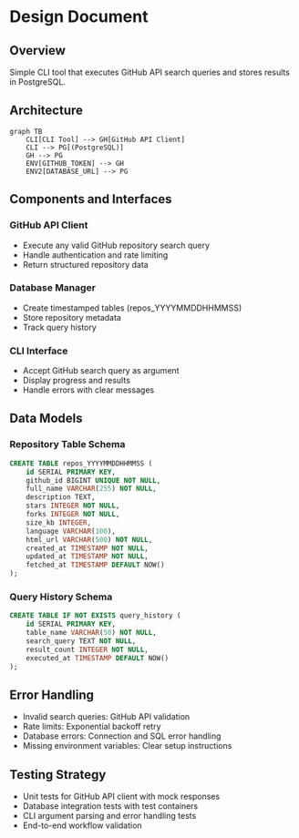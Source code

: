 # Design Document

## Overview

Simple CLI tool that executes GitHub API search queries and stores results in PostgreSQL.

## Architecture

```mermaid
graph TB
    CLI[CLI Tool] --> GH[GitHub API Client]
    CLI --> PG[(PostgreSQL)]
    GH --> PG
    ENV[GITHUB_TOKEN] --> GH
    ENV2[DATABASE_URL] --> PG
```

## Components and Interfaces

### GitHub API Client
- Execute any valid GitHub repository search query
- Handle authentication and rate limiting
- Return structured repository data

### Database Manager  
- Create timestamped tables (repos_YYYYMMDDHHMMSS)
- Store repository metadata
- Track query history

### CLI Interface
- Accept GitHub search query as argument
- Display progress and results
- Handle errors with clear messages

## Data Models

### Repository Table Schema
```sql
CREATE TABLE repos_YYYYMMDDHHMMSS (
    id SERIAL PRIMARY KEY,
    github_id BIGINT UNIQUE NOT NULL,
    full_name VARCHAR(255) NOT NULL,
    description TEXT,
    stars INTEGER NOT NULL,
    forks INTEGER NOT NULL,
    size_kb INTEGER,
    language VARCHAR(100),
    html_url VARCHAR(500) NOT NULL,
    created_at TIMESTAMP NOT NULL,
    updated_at TIMESTAMP NOT NULL,
    fetched_at TIMESTAMP DEFAULT NOW()
);
```

### Query History Schema
```sql
CREATE TABLE IF NOT EXISTS query_history (
    id SERIAL PRIMARY KEY,
    table_name VARCHAR(50) NOT NULL,
    search_query TEXT NOT NULL,
    result_count INTEGER NOT NULL,
    executed_at TIMESTAMP DEFAULT NOW()
);
```

## Error Handling

- Invalid search queries: GitHub API validation
- Rate limits: Exponential backoff retry
- Database errors: Connection and SQL error handling
- Missing environment variables: Clear setup instructions

## Testing Strategy

- Unit tests for GitHub API client with mock responses
- Database integration tests with test containers
- CLI argument parsing and error handling tests
- End-to-end workflow validation
